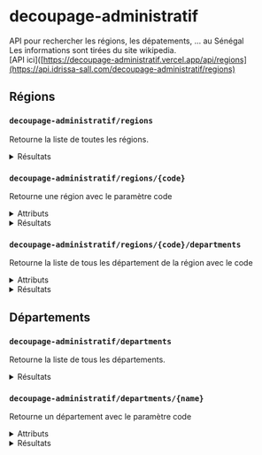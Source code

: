 # decoupage-administratif
API pour rechercher les régions, les dépatements, ... au Sénégal  
Les informations sont tirées du site wikipedia.  
[API ici]([https://decoupage-administratif.vercel.app/api/regions](https://api.idrissa-sall.com/decoupage-administratif/regions)

## Régions
### `decoupage-administratif/regions`
Retourne la liste de toutes les régions.
<details>
<summary>Résultats</summary>
{  
  "name" : "string",  
  "code" : number,
  "area" : number,
  "population" : number
}
</details>

### `decoupage-administratif/regions/{code}`
Retourne une région avec le paramètre code
<details>
<summary> Attributs </summary>
code : le nom de la région ou le code de la région
</details>
<details>
<summary>Résultats</summary>
{  
  "name" : "string",  
  "code" : number,
  "area" : number,
  "population" : number
}
</details>

### `decoupage-administratif/regions/{code}/departments`
Retourne la liste de tous les département de la région avec le code
<details>
<summary> Attributs </summary>
code : le nom de la région ou le code de la région
</details>
<details>
<summary>Résultats</summary>
{
  "name" : "string",
  "region_code" : number
},
</details>

## Départements
### `decoupage-administratif/departments`
Retourne la liste de tous les départements.
<details>
<summary>Résultats</summary>
{
  "name" : "string",
  "region_code" : number
},
</details>

### `decoupage-administratif/departments/{name}`
Retourne un département avec le paramètre code
<details>
<summary> Attributs </summary>
code : le nom du département
</details>
<details>
<summary>Résultats</summary>
{
  "name" : "string",
  "region_code" : number
},
</details>

